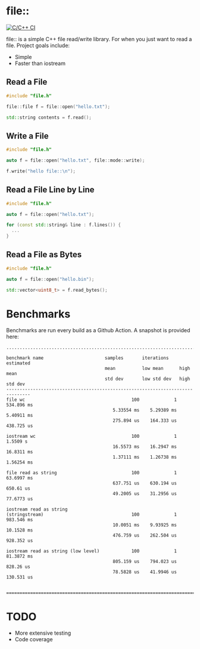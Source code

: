 # file::

[![C/C++ CI](https://github.com/cusiman7/file/actions/workflows/ci.yml/badge.svg)](https://github.com/cusiman7/file/actions/workflows/ci.yml)

file:: is a simple C++ file read/write library. For when you just want to read a file. Project goals include:

* Simple
* Faster than iostream

## Read a File

```c++
#include "file.h"

file::file f = file::open("hello.txt");

std::string contents = f.read();
```

## Write a File

```c++
#include "file.h"

auto f = file::open("hello.txt", file::mode::write);

f.write("hello file::\n");
```

## Read a File Line by Line

```c++
#include "file.h"

auto f = file::open("hello.txt");

for (const std::string& line : f.lines()) {
  ...
}
```

## Read a File as Bytes

```c++
#include "file.h"

auto f = file::open("hello.bin");

std::vector<uint8_t> = f.read_bytes();
```

# Benchmarks

Benchmarks are run every build as a Github Action. A snapshot is provided here:

```
...............................................................................

benchmark name                       samples       iterations    estimated
                                     mean          low mean      high mean
                                     std dev       low std dev   high std dev
-------------------------------------------------------------------------------
file wc                                        100             1    534.896 ms
                                        5.33554 ms    5.29389 ms    5.40911 ms
                                        275.894 us    164.333 us    438.725 us

iostream wc                                    100             1      1.5509 s
                                        16.5573 ms    16.2947 ms    16.8311 ms
                                        1.37111 ms    1.26738 ms    1.56254 ms

file read as string                            100             1    63.6997 ms
                                        637.751 us    630.194 us     650.61 us
                                        49.2005 us    31.2956 us    77.6773 us

iostream read as string
(stringstream)                                 100             1    983.546 ms
                                        10.0051 ms    9.93925 ms    10.1528 ms
                                        476.759 us    262.504 us    928.352 us

iostream read as string (low level)            100             1    81.3872 ms
                                        805.159 us    794.023 us     828.26 us
                                        78.5828 us    41.9946 us    130.531 us


===============================================================================
```

# TODO

* More extensive testing
* Code coverage
